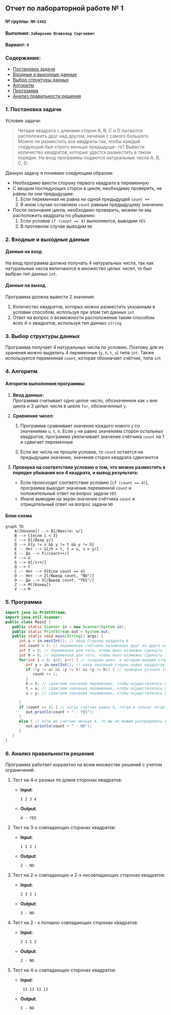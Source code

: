 ## Отчет по лабораторной работе № 1

#### № группы: `ПМ-2402`

#### Выполнил: `Забирохин Всеволод Сергеевич`

#### Вариант: `9`

### Cодержание:

- [Постановка задачи](#1-постановка-задачи)
- [Входные и выходные данные](#2-входные-и-выходные-данные)
- [Выбор структуры данных](#3-выбор-структуры-данных)
- [Алгоритм](#4-алгоритм)
- [Программа](#5-программа)
- [Анализ правильности решения](#6-анализ-правильности-решения)

### 1. Постановка задачи
Условие задачи:
> Четыре квадрата с длинами сторон A, B, C и D пытаются расположить друг над другом, начиная с самого большого. Можно ли разместить все квадраты так, чтобы каждый следующий был строго меньше предыдуще- го? Вывести количество квадратов, которые удастся разместить в таком порядке. На вход программы подаются натуральные числа A, B, C, D.


Данную задачу я понимаю следующим образом:

- Необходимо ввести сторону первого квадрата в переменную
- С вводом последующих сторон в цикле, необходимо проверить, не равны ли они предыдущим:
   1. Если переменная не равна ни одной предыдущей `count ++`
   2. В ином случае оставляем `count` равным предыдущему значению
- После окончания цикла, необходимо проверить, можем ли мы расположить квадраты по убыванию:
   1. Если условие `if (count == 4)` выполняется, выводим `YES`
   2. В противном случае выводим `NO`

### 2. Входные и выходные данные

#### Данные на вход

На вход программа должна получать 4 натуральных числа, так как натуральные числа включаются в множество целых чисел, то был выбран тип данных `int`.

#### Данные на выход

Программа должна вывести 2 значения:
   1. Количество квадратов, которых можно разместить указанным в условии способом, используя при этом тип данных `int`
   2. Ответ на вопрос о возможности расположения таким способом всех 4-х квадратов, используя тип данных `string`

### 3. Выбор структуры данных

Программа получает 4 натуральных числа по условию. Поэтому для их хранения
можно выделить 4 переменные (`y`, `h`, `t`, `u`) типа `int`. Также используется переменная `count`, которая обозначает счётчик, типа `int`

### 4. Алгоритм

#### Алгоритм выполнения программы:

1. **Ввод данных:**  
   Программа считывает одно целое число, обозначенное как `u` вне цикла и 3 целых числа в цикле `for`, обозначенных `y`.


2. **Сравнение чисел:**  
   1) Программа сравнивает значение каждого нового `y` со значениями `u`, `t`, `h`. Если `y` не равно значениям сторон остальных квадратов, программа увеличивает значение счётчика `count` на 1 и сдвигает переменные
   
   2) Если же числа не прошли условие, то `count` остается на предыдущем значении, значения сторон квадрата сдвигаются
   

3. **Проверка на соответствие условию о том, что можно разместить в порядке убывания все 4 квадрата, и вывод результата:**
   
   - Если происходит соответствие условию (`if (count == 4)`), программа выводит значение переменной `count` и положительный ответ на вопрос задачи `YES`
   - Иначе выводим на экран значение счётчика `count` и отрицательный ответ на вопрос задачи `NO`

#### Блок-схема

```mermaid
graph TD
    A([Начало]) --> B[/Ввести: u/]
    B --> C{если i < 3}
    C --> D[/Ввод y/]
    D --> E{y != u && y != t && y != h}
    E -- Нет --> G[/h = t, t = u, u = y/]
    E -- Да --> F[/count++/]
    F --> G
    G --> Q[/i++/]
    Q --> C
    C -- Нет --> O{Если count == 4}
    O -- Нет --> Z[/Вывод count, "NO"/]
    O -- Да --> V[/Вывод count, "YES"/]
    Z --> M([Конец])
    V --> M

```

### 5. Программа

```java
import java.io.PrintStream;
import java.util.Scanner;
public class Main2 {
   public static Scanner in = new Scanner(System.in);
   public static PrintStream out = System.out;
   public static void main(String[] args) {
      int u = in.nextInt(); // ввод стороны квадрата А
      int count = 1; // переменная счётчика наложенных друг на друга квадратов
      int t = 0; // переменная для того, чтобы было возможно сдвинуть значения сторон квадратов, тем самым запомнив их
      int h = 0; // переменная для того, чтобы было возможно сдвинуть значения сторон квадратов, тем самым запомнив их
      for(int i = 0; i<3; i++) { // создаем цикл, в котором вводим стороны оставшихся 3-х квадратов (цикл выполняется 3 раза)
         int y = in.nextInt(); // ввод значений сторон новых квадратов
         if ((y != u) && (y != t) && (y != h)) { // проверка условия (если новая сторона != ни одной старой, тогда она нам подходит)
            count += 1;
         }
         h = t; // сдвигаем значения переменных, чтобы осуществлялась полная проверка условия
         t = u; // сдвигаем значения переменных, чтобы осуществлялась полная проверка условия
         u = y; // сдвигаем значения переменных, чтобы осуществлялась полная проверка условия

      }
      if (count == 4) { // когда счётчик равен 4, тогда и только тогда мы можем расположить все 4 квадрата в порядке убывания, следовательно, мы можем положительно ответить на вопрос задачи
         out.println(count + " - YES");
      }
      else { // если же счётчик меньше 4, то мы не можем распределить все квадраты указанным в условии способом, следовательно отвечаем на вопрос задачи отрицательно
         out.println(count + " - NO");
      }
   }
}
```

### 6. Анализ правильности решения

Программа работает корректно на всем множестве решений с учетом ограничений.

1. Тест на 4-х разных по длине сторонах квадратов:

    - **Input**:
        ```
        1 2 3 4
        ```

    - **Output**:
        ```
        4 - YES
        ```

2. Тест на 3-х совпадающих сторанах квадратов:

    - **Input**:
        ```
        1 1 2 1
        ```

    - **Output**:
        ```
        2 - NO
        ```

3. Тест на 2-х совпадающих и 2-х несовпадающих сторонах квадратов:

    - **Input**:
        ```
        2 3 2 1
        ```

    - **Output**:
        ```
        3 - NO
        ```

4. Тест на 2 - х попарно совпадающих сторонах квадратов:

    - **Input**:
        ```
        2 1 1 2
        ```

    - **Output**:
        ```
        2 - NO
        ```

5. Тест на 4-х совпадающих сторонах квадратов:

    - **Input**:
        ```
         13 13 13 13
        ```

    - **Output**:
        ```
        1 - NO
        ```